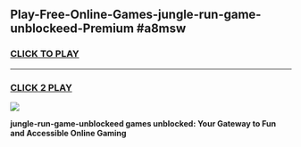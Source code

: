 
## Play-Free-Online-Games-jungle-run-game-unblockeed-Premium #a8msw
<h3>
<a href="https://premium.freeplayer.one?title=jungle-run-game-unblockeed&ref=8M">CLICK TO PLAY</a></h3>
<hr>

<h3>
<a href="https://premium.freeplayer.one?title=jungle-run-game-unblockeed&ref=8M">CLICK 2 PLAY</a>
  
</h3>

<a href="https://premium.freeplayer.one?title=jungle-run-game-unblockeed&ref=8M"><img src="https://clearcache.store/games.png"></a>


**jungle-run-game-unblockeed games unblocked: Your Gateway to Fun and Accessible Online Gaming**
